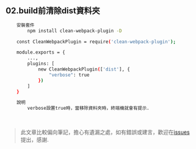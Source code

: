 ## 02.build前清除dist資料夾

```sh
    安裝套件
        npm install clean-webpack-plugin -D
```
```sh
    const CleanWebpackPlugin = require('clean-webpack-plugin');

    module.exports = {
        ...,
        plugins: [
            new CleanWebpackPlugin(['dist'], {
                "verbose": true
            })
        ]
    }

    說明
        verbose設置true時，當移除資料夾時，終端機就會有提示.

```


<br />

> 此文章比較偏向筆記，擔心有遺漏之處，如有錯誤或建言，歡迎在[issues](https://github.com/JiaHongL/webpack-demo/issues) 提出，感謝.